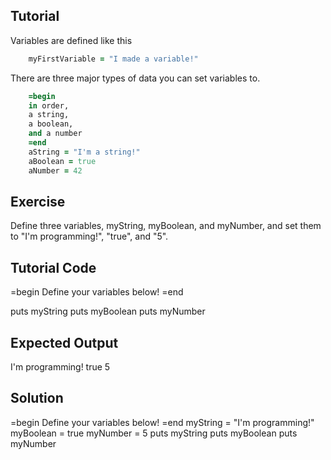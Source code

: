 Tutorial
--------
Variables are defined like this
```ruby
    myFirstVariable = "I made a variable!"
```
There are three major types of data you can set variables to.
```ruby
    =begin
    in order,
    a string,
    a boolean,
    and a number
    =end
    aString = "I'm a string!"
    aBoolean = true
    aNumber = 42
```

Exercise
--------

Define three variables, myString, myBoolean, and myNumber, and set them to "I'm programming!", "true", and "5".

Tutorial Code
-------------

=begin
Define your variables below!
=end

puts myString
puts myBoolean
puts myNumber

Expected Output
---------------

I'm programming!
true
5

Solution
--------

=begin
Define your variables below!
=end
myString = "I'm programming!"
myBoolean = true
myNumber = 5
puts myString
puts myBoolean
puts myNumber
